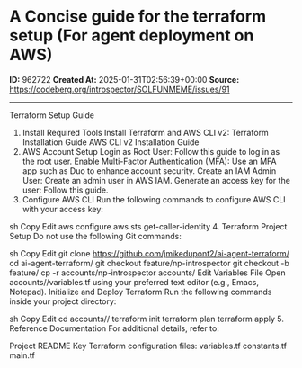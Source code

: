# A Concise guide for the terraform setup (For agent deployment on AWS)

**ID:** 962722
**Created At:** 2025-01-31T02:56:39+00:00
**Source:** https://codeberg.org/introspector/SOLFUNMEME/issues/91

---

Terraform Setup Guide
1. Install Required Tools
Install Terraform and AWS CLI v2:
Terraform Installation Guide
AWS CLI v2 Installation Guide
2. AWS Account Setup
Login as Root User:
Follow this guide to log in as the root user.
Enable Multi-Factor Authentication (MFA):
Use an MFA app such as Duo to enhance account security.
Create an IAM Admin User:
Create an admin user in AWS IAM.
Generate an access key for the user:
Follow this guide.
3. Configure AWS CLI
Run the following commands to configure AWS CLI with your access key:

sh
Copy
Edit
aws configure
aws sts get-caller-identity
4. Terraform Project Setup
Do not use the following Git commands:

sh
Copy
Edit
git clone https://github.com/jmikedupont2/ai-agent-terraform/
cd ai-agent-terraform/
git checkout feature/np-introspector
git checkout -b feature/<yourname>
cp -r accounts/np-introspector accounts/<yourname>
Edit Variables File
Open accounts/<yourname>/variables.tf using your preferred text editor (e.g., Emacs, Notepad).
Initialize and Deploy Terraform
Run the following commands inside your project directory:

sh
Copy
Edit
cd accounts/<yourname>/
terraform init
terraform plan
terraform apply
5. Reference Documentation
For additional details, refer to:

Project README
Key Terraform configuration files:
variables.tf
constants.tf
main.tf